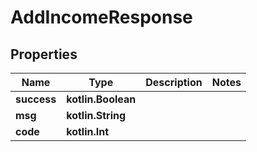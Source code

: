 
# AddIncomeResponse

## Properties
| Name | Type | Description | Notes |
| ------------ | ------------- | ------------- | ------------- |
| **success** | **kotlin.Boolean** |  |  |
| **msg** | **kotlin.String** |  |  |
| **code** | **kotlin.Int** |  |  |



